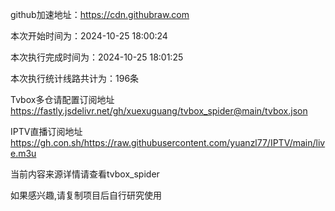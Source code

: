
    
github加速地址：https://cdn.githubraw.com
    
本次开始时间为：2024-10-25 18:00:24

本次执行完成时间为：2024-10-25 18:01:25

本次执行统计线路共计为：196条

Tvbox多仓请配置订阅地址 https://fastly.jsdelivr.net/gh/xuexuguang/tvbox_spider@main/tvbox.json

IPTV直播订阅地址 https://gh.con.sh/https://raw.githubusercontent.com/yuanzl77/IPTV/main/live.m3u

当前内容来源详情请查看tvbox_spider

如果感兴趣,请复制项目后自行研究使用
